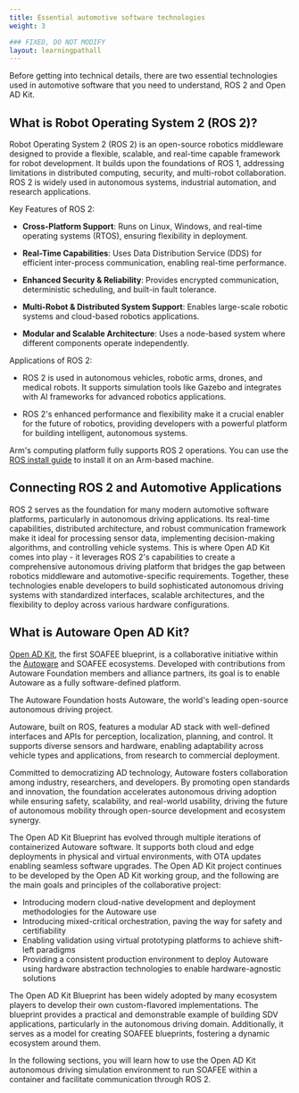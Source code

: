 ```yaml
---
title: Essential automotive software technologies
weight: 3

### FIXED, DO NOT MODIFY
layout: learningpathall
---
```


Before getting into technical details, there are two essential technologies used in automotive software that you need to understand, ROS 2 and Open AD Kit.

## What is Robot Operating System 2 (ROS 2)? 

Robot Operating System 2 (ROS 2) is an open-source robotics middleware designed to provide a flexible, scalable, and real-time capable framework for robot development. It builds upon the foundations of ROS 1, addressing limitations in distributed computing, security, and multi-robot collaboration. ROS 2 is widely used in autonomous systems, industrial automation, and research applications.

Key Features of ROS 2:
- **Cross-Platform Support**: Runs on Linux, Windows, and real-time operating systems (RTOS), ensuring flexibility in deployment.

- **Real-Time Capabilities**: Uses Data Distribution Service (DDS) for efficient inter-process communication, enabling real-time performance.
	
- **Enhanced Security & Reliability**: Provides encrypted communication, deterministic scheduling, and built-in fault tolerance.
	
- **Multi-Robot & Distributed System Support**: Enables large-scale robotic systems and cloud-based robotics applications.
	
- **Modular and Scalable Architecture**: Uses a node-based system where different components operate independently.

Applications of ROS 2:

- ROS 2 is used in autonomous vehicles, robotic arms, drones, and medical robots. It supports simulation tools like Gazebo and integrates with AI frameworks for advanced robotics applications.

- ROS 2's enhanced performance and flexibility make it a crucial enabler for the future of robotics, providing developers with a powerful platform for building intelligent, autonomous systems.

Arm's computing platform fully supports ROS 2 operations. You can use the [ROS install guide](/install-guides/ros2/) to install it on an Arm-based machine.

## Connecting ROS 2 and Automotive Applications

ROS 2 serves as the foundation for many modern automotive software platforms, particularly in autonomous driving applications. Its real-time capabilities, distributed architecture, and robust communication framework make it ideal for processing sensor data, implementing decision-making algorithms, and controlling vehicle systems. This is where Open AD Kit comes into play - it leverages ROS 2's capabilities to create a comprehensive autonomous driving platform that bridges the gap between robotics middleware and automotive-specific requirements. Together, these technologies enable developers to build sophisticated autonomous driving systems with standardized interfaces, scalable architectures, and the flexibility to deploy across various hardware configurations.

## What is Autoware Open AD Kit?

[Open AD Kit](https://autoware.org/open-ad-kit/), the first SOAFEE blueprint, is a collaborative initiative within the [Autoware](https://autoware.org/) and SOAFEE ecosystems. Developed with contributions from Autoware Foundation members and alliance partners, its goal is to enable Autoware as a fully software-defined platform.

The Autoware Foundation hosts Autoware, the world's leading open-source autonomous driving project.

Autoware, built on ROS, features a modular AD stack with well-defined interfaces and APIs for perception, localization, planning, and control. It supports diverse sensors and hardware, enabling adaptability across vehicle types and applications, from research to commercial deployment.

Committed to democratizing AD technology, Autoware fosters collaboration among industry, researchers, and developers. By promoting open standards and innovation, the foundation accelerates autonomous driving adoption while ensuring safety, scalability, and real-world usability, driving the future of autonomous mobility through open-source development and ecosystem synergy.

The Open AD Kit Blueprint has evolved through multiple iterations of containerized Autoware software. It supports both cloud and edge deployments in physical and virtual environments, with OTA updates enabling seamless software upgrades.
The Open AD Kit project continues to be developed by the Open AD Kit working group, and the following are the main goals and principles of the collaborative project:
- Introducing modern cloud-native development and deployment methodologies for the Autoware use
- Introducing mixed-critical orchestration, paving the way for safety and certifiability
- Enabling validation using virtual prototyping platforms to achieve shift-left paradigms
- Providing a consistent production environment to deploy Autoware using hardware abstraction technologies to enable hardware-agnostic solutions

The Open AD Kit Blueprint has been widely adopted by many ecosystem players to develop their own custom-flavored implementations. The blueprint provides a practical and demonstrable example of building SDV applications, particularly in the autonomous driving domain. Additionally, it serves as a model for creating SOAFEE blueprints, fostering a dynamic ecosystem around them.

In the following sections, you will learn how to use the Open AD Kit autonomous driving simulation environment to run SOAFEE within a container and facilitate communication through ROS 2.
